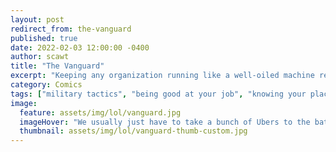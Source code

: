 ```yaml
---
layout: post
redirect_from: the-vanguard
published: true
date: 2022-02-03 12:00:00 -0400
author: scawt
title: "The Vanguard"
excerpt: "Keeping any organization running like a well-oiled machine requires every individual to know exactly what their role is."
category: Comics
tags: ["military tactics", "being good at your job", "knowing your place on the org chart", "he still gets there first so good job I guess?", "vanguard", "fuck off", "teamwork", "modern solutions", "meetings", "team pride", "Guardian down", "jobs", "unanticipated history lessons", "puns"]  
image:
  feature: assets/img/lol/vanguard.jpg
  imageHover: "We usually just have to take a bunch of Ubers to the battle instead."
  thumbnail: assets/img/lol/vanguard-thumb-custom.jpg
---
```

